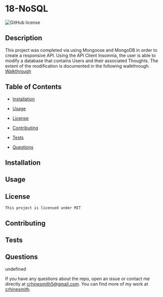 # 18-NoSQL
 ![GitHub license](https://img.shields.io/badge/license-MIT-blue.svg)

  ## Description 
  This project was completed via using Mongoose and MongoDB in order to create a responsive API. Using the API Client Insomnia, the user is able to modify a database that contains Users and their associated Thoughts. The extent of the modification is documented in the following walkthrough.
  [Walkthrough](/Untitled_%20Dec%205%2C%202022%209_52%20PM.webm)

  ## Table of Contents

  * [Installation](#installation)

  * [Usage](#usage)
     
   * [License](#license)


  * [Contributing](#contributing)

  * [Tests](#tests)

  * [Questions](#questions)

  ## Installation
  

  ## Usage
  
  ## License
    This project is licensed under MIT
  ## Contributing
  

  ## Tests
  

  ## Questions
  undefined

  If you have any questions about the repo, open an issue or contact me directly at crhinesmith5@gmail.com. You can find more of my work at [crhinesmith](https://github.com/crhinesmith/).